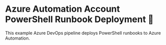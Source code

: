 # Azure Automation Account PowerShell Runbook Deployment 🤖
This example Azure DevOps pipeline deploys PowerShell runbooks to Azure Automation.
